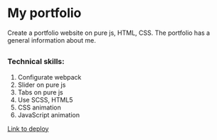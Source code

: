# My portfolio
Create a portfolio website on pure js, HTML, CSS. The portfolio has a general information about me.
##
### Technical skills:
1. Configurate webpack
2. Slider on pure js
3. Tabs on pure js
4. Use SCSS, HTML5
5. CSS animation
6. JavaScript animation

[Link to deploy](https://radonevsky.github.io/rsschool-cv/dist/)
